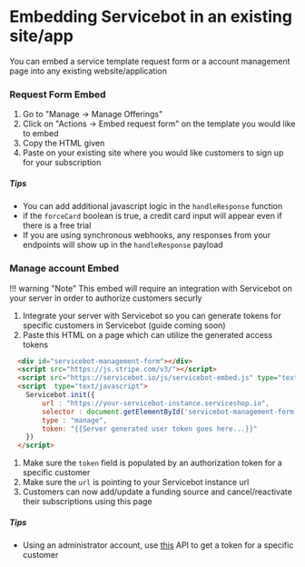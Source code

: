 # Embedding Servicebot in an existing site/app
You can embed a service template request form or a account management page into any existing website/application

### Request Form Embed

1. Go to "Manage -> Manage Offerings"
1. Click on "Actions -> Embed request form" on the template you would like to embed
1. Copy the HTML given
1. Paste on your existing site where you would like customers to sign up for your subscription
##### Tips
- You can add additional javascript logic in the `handleResponse` function
- if the `forceCard` boolean is true, a credit card input will appear even if there is a free trial
- If you are using synchronous webhooks, any responses from your endpoints will show up in the `handleResponse` payload
### Manage account Embed

!!! warning "Note"
    This embed will require an integration with Servicebot on your server in order to authorize customers securly

1. Integrate your server with Servicebot so you can generate tokens for specific customers in Servicebot (guide coming soon)
1. Paste this HTML on a page which can utilize the generated access tokens
```html
  <div id="servicebot-management-form"></div>
  <script src="https://js.stripe.com/v3/"></script>
  <script src="https://servicebot.io/js/servicebot-embed.js" type="text/javascript"></script>
  <script  type="text/javascript">
    Servicebot.init({
        url : "https://your-servicebot-instance.serviceshop.io",
        selector : document.getElementById('servicebot-management-form'),
        type : "manage",
        token: "{{Server generated user token goes here...}}"
    })
  </script>
```
1. Make sure the `token` field is populated by an authorization token for a specific customer
1. Make sure the `url` is pointing to your Servicebot instance url
1. Customers can now add/update a funding source and cancel/reactivate their subscriptions using this page
##### Tips
- Using an administrator account, use [this](https://api-docs.servicebot.io/#operation--users--id--token-post) API to get a token for a specific customer
